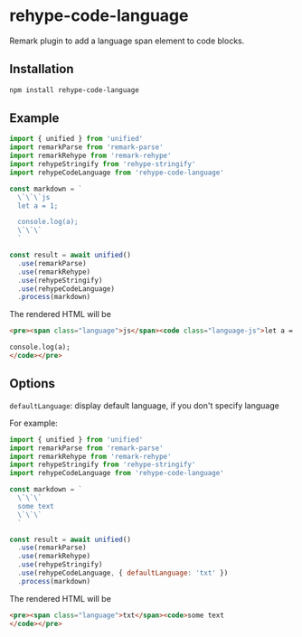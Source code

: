 # rehype-code-language

Remark plugin to add a language span element to code blocks.

## Installation

```sh
npm install rehype-code-language
```

## Example

```js
import { unified } from 'unified'
import remarkParse from 'remark-parse'
import remarkRehype from 'remark-rehype'
import rehypeStringify from 'rehype-stringify'
import rehypeCodeLanguage from 'rehype-code-language'

const markdown = `
  \`\`\`js
  let a = 1;

  console.log(a);
  \`\`\`
  `

const result = await unified()
  .use(remarkParse)
  .use(remarkRehype)
  .use(rehypeStringify)
  .use(rehypeCodeLanguage)
  .process(markdown)
```

The rendered HTML will be

```html
<pre><span class="language">js</span><code class="language-js">let a = 1;

console.log(a);
</code></pre>
```

## Options

`defaultLanguage`: display default language, if you don't specify language

For example:

```js
import { unified } from 'unified'
import remarkParse from 'remark-parse'
import remarkRehype from 'remark-rehype'
import rehypeStringify from 'rehype-stringify'
import rehypeCodeLanguage from 'rehype-code-language'

const markdown = `
  \`\`\`
  some text
  \`\`\`
  `

const result = await unified()
  .use(remarkParse)
  .use(remarkRehype)
  .use(rehypeStringify)
  .use(rehypeCodeLanguage, { defaultLanguage: 'txt' })
  .process(markdown)
```

The rendered HTML will be

```html
<pre><span class="language">txt</span><code>some text
</code></pre>
```

